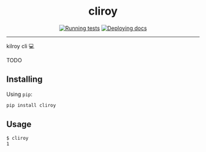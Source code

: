 <h1 align="center">cliroy</h1>

<div align="center">

[![Running tests](https://github.com/kilroybot/cliroy/actions/workflows/test.yml/badge.svg)](https://github.com/kilroybot/cliroy/actions/workflows/test.yml)
[![Deploying docs](https://github.com/kilroybot/cliroy/actions/workflows/docs.yml/badge.svg)](https://github.com/kilroybot/cliroy/actions/workflows/docs.yml)

</div>

---

kilroy cli 💻

TODO

## Installing

Using `pip`:

```sh
pip install cliroy
```

## Usage

```sh
$ cliroy
1
```

